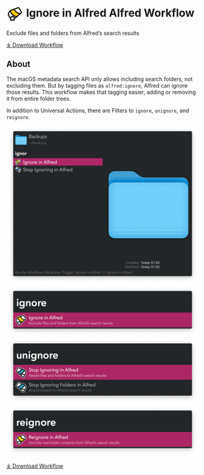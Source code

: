 # <img src='Workflow/icon.png' width='45' align='center' alt='icon'> Ignore in Alfred Alfred Workflow

Exclude files and folders from Alfred’s search results

<a href='https://github.com/alfredapp/ignore-in-alfred-workflow/releases/latest/download/Ignore.in.Alfred.alfredworkflow'>⤓ Download Workflow</a>

## About

The macOS metadata search API only allows including search folders, not excluding them. But by tagging files as `alfred:ignore`, Alfred can ignore those results. This workflow makes that tagging easier, adding or removing it from entire folder trees.

In addition to Universal Actions, there are Filters to `ignore`, `unignore`, and `reignore`.

![](Workflow/images/about/universal_actions.png)
![](Workflow/images/about/ignore.png)
![](Workflow/images/about/unignore.png)
![](Workflow/images/about/reignore.png)

<a href='https://github.com/alfredapp/ignore-in-alfred-workflow/releases/latest/download/Ignore.in.Alfred.alfredworkflow'>⤓ Download Workflow</a>
